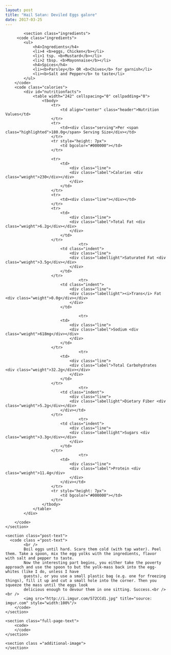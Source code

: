 ```yaml
---
layout: post
title: "Hail Satan: Deviled Eggs galore"
date: 2017-03-25
---
```

			<section class="ingredients">
		 <code class="ingredients">
			<ul>
				<h4>Ingredients</h4>
				<li>4 <b>eggs, Chicken</b></li>
				<li>1 tsp. <b>Mustard</b></li>
				<li>2 tbsp. <b>Mayonnaise</b></li>
				<h4>Spices</h4>
				<li><b>Parsley</b> OR <b>Chives</b> for garnish</li>
				<li><b>Salt and Pepper</b> to taste</li>
			</ul>
		</code>
		<code class="calories">
			<div id="nutritionfacts">
				<table width="242" cellspacing="0" cellpadding="0">
					<tbody>
						<tr>
							<td align="center" class="header">Nutrition Values</td>
						</tr>
						<tr>
							<td><div class="serving">Per <span class="highlighted">180.0g</span> Serving Size</div></td>
						</tr>
						<tr style="height: 7px">
							<td bgcolor="#000000"></td>
						</tr>
					 
						<tr>
							<td>
								<div class="line">
								<div class="label">Calories <div class="weight">230</div></div>
								</div>
							</td>
						</tr>
						<tr>
							<td><div class="line"></div></td>
						</tr>
						<tr>
							<td>
								<div class="line">
								<div class="label">Total Fat <div class="weight">6.2g</div></div>
								</div>
							</td>
						</tr>
									<tr>
							<td class="indent">
								<div class="line">
								<div class="labellight">Saturated Fat <div class="weight">3.5g</div></div>
								</div>
							</td>
						</tr>
									<tr>
							<td class="indent">
								<div class="line">
								<div class="labellight"><i>Trans</i> Fat <div class="weight">0.0g</div></div>
								</div>
							</td>
					   
									<tr>
							<td>
								<div class="line">
								<div class="label">Sodium <div class="weight">618mg</div></div>
								</div>
							</td>
						</tr>
									<tr>
							<td>
								<div class="line">
								<div class="label">Total Carbohydrates <div class="weight">32.2g</div></div>
								</div>
							</td>
						</tr>
									<tr>
							<td class="indent">
								<div class="line">
								<div class="labellight">Dietary Fiber <div class="weight">5.2g</div></div>
							</div></td>
						</tr>
									<tr>
							<td class="indent">
								<div class="line">
								<div class="labellight">Sugars <div class="weight">3.3g</div></div>
								</div>
							</td>
						</tr>
									<tr>
							<td>
								<div class="line">
								<div class="label">Protein <div class="weight">11.4g</div>
								</div>
							</div></td>
						</tr>
						<tr style="height: 7px">
							<td bgcolor="#000000"></td>
						</tr>
					</tbody>
				</table>
			</div>

		</code>
	</section>

	<section class="post-text">
	  <code class ="post-text">
			<br />
			Boil eggs until hard. Scare them cold (with tap water). Peel them. Take a spoon, mix the egg yolks with the ingredients, flavor with salt and pepper to taste. 
			Now the interesting part begins, you either take the poverty approach and use the spoon to but the yolk-mass back into the egg-whites (like I do, unless I have
			guests), or you use a small plastic bag (e.g. one for freezing things), fill it up and cut a small hole into the corner. Then you squeeze the mass until the eggs look
			delicious enough to devour them in one sitting. Success.<br /><br />
			<img src="http://i.imgur.com/572CCd1.jpg" title="source: imgur.com" style="width:100%"/>
		</code>
	</section>

	<section class="full-page-text">
		<code>
		</code>
	</section>
	
	<section class ="additional-image">
	</section>
